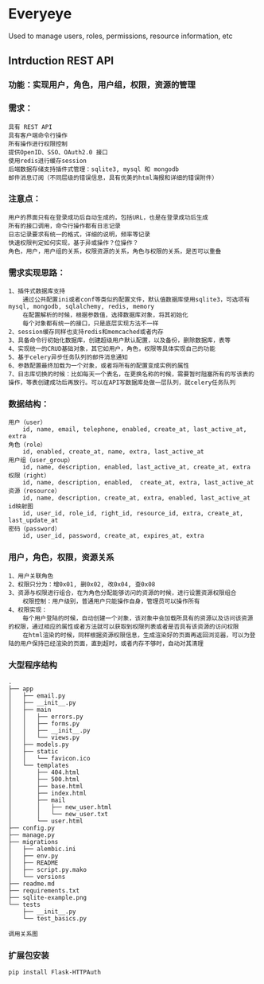 # Everyeye
Used to manage users, roles, permissions, resource information, etc

## Intrduction REST API
### 功能：实现用户，角色，用户组，权限，资源的管理
### 需求：
    具有 REST API
    具有客户端命令行操作
    所有操作进行权限控制
    提供OpenID、SSO、OAuth2.0 接口
    使用redis进行缓存session
    后端数据存储支持插件式管理：sqlite3, mysql 和 mongodb
    邮件消息订阅（不同层级的错误信息，具有优美的html海报和详细的错误附件）

### 注意点：
    用户的界面只有在登录成功后自动生成的，包括URL，也是在登录成功后生成
    所有的接口调用，命令行操作都有日志记录
    日志记录要求有统一的格式，详细的说明，频率等记录
    快速权限判定如何实现，基于异或操作？位操作？
    角色，用户，用户组的关系，权限资源的关系，角色与权限的关系，是否可以重叠

### 需求实现思路：
    1、插件式数据库支持
        通过公共配置ini或者conf等类似的配置文件，默认值数据库使用sqlite3，可选项有mysql, mongodb, sqlalchemy, redis, memory
        在配置解析的时候，根据参数值，选择数据库对象，将其初始化
        每个对象都有统一的接口，只是底层实现方法不一样
    2、session缓存同样也支持redis和memcached或者内存
    3、具备命令行初始化数据库，创建超级用户默认配置，以及备份，删除数据库，表等
    4、实现统一的CRUD基础对象，其它如用户，角色，权限等具体实现自己的功能
    5、基于celery异步任务队列的邮件消息通知
    6、参数配置最终加载为一个对象，或者将所有的配置变成实例的属性
    7、日志库切换的时候：比如每天一个表名，在更换名称的时候，需要暂时阻塞所有的写该表的操作，等表创建成功后再放行。可以在API写数据库处做一层队列，就celery任务队列

### 数据结构：
    用户（user）
        id, name, email, telephone, enabled, create_at, last_active_at, extra
    角色（role）
        id, enabled, create_at, name, extra, last_active_at
    用户组（user_group）
        id, name, description, enabled, last_active_at, create_at, extra
    权限（right）
        id, name, description, enabled,  create_at, extra, last_active_at
    资源（resource）
        id, name, description, create_at, extra, enabled, last_active_at
    id映射图
        id, user_id, role_id, right_id, resource_id, extra, create_at, last_update_at
    密码（password）
        id, user_id, password, create_at, expires_at, extra

### 用户，角色，权限，资源关系
    1、用户关联角色
    2、权限只分为：增0x01, 删0x02, 改0x04, 查0x08
    3、资源与权限进行组合，在为角色分配能够访问的资源的时候，进行设置资源权限组合
        权限控制：用户级别，普通用户只能操作自身，管理员可以操作所有
    4、权限实现：
        每个用户登陆的时候，自动创建一个对象，该对象中会加载所具有的资源以及访问该资源的权限，通过相应的属性或者方法就可以获取到权限列表或者是否具有该资源的访问权限
        在html渲染的时候，同样根据资源权限信息，生成渲染好的页面再返回浏览器，可以为登陆的用户保持已经渲染的页面，直到超时，或者内存不够时，自动对其清理



### 大型程序结构
```
.
├── app
│   ├── email.py
│   ├── __init__.py
│   ├── main
│   │   ├── errors.py
│   │   ├── forms.py
│   │   ├── __init__.py
│   │   └── views.py
│   ├── models.py
│   ├── static
│   │   └── favicon.ico
│   └── templates
│       ├── 404.html
│       ├── 500.html
│       ├── base.html
│       ├── index.html
│       ├── mail
│       │   ├── new_user.html
│       │   └── new_user.txt
│       └── user.html
├── config.py
├── manage.py
├── migrations
│   ├── alembic.ini
│   ├── env.py
│   ├── README
│   ├── script.py.mako
│   └── versions
├── readme.md
├── requirements.txt
├── sqlite-example.png
└── tests
    ├── __init__.py
    └── test_basics.py
```
    调用关系图
### 扩展包安装
    pip install Flask-HTTPAuth


